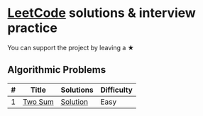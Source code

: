 # [LeetCode](https://leetcode.com/problemset/algorithms/) solutions & interview practice

You can support the project by leaving a &#9733;

## Algorithmic Problems

|  #  |      Title     |   Solutions   | Difficulty  
|-----|----------------|---------------|-------------
|1|[Two Sum](https://leetcode.com/problems/two-sum//)|[Solution](../master/cpp/1/Solution.cpp)|Easy|

